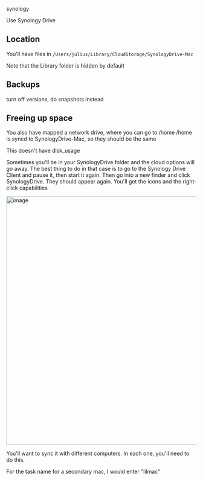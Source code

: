 synology


Use Synology Drive


## Location


You'll have files in `/Users/julius/Library/CloudStorage/SynologyDrive-Mac`

Note that the Library folder is hidden by default


## Backups

turn off versions, do snapshots instead


## Freeing up space


You also have mapped a network drive, where you can go to /home
/home is syncd to SynologyDrive-Mac, so they should be the same

This doesn't have disk_usage






Sometimes you'll be in your SynologyDrive folder and the cloud options will go away. The best thing to do in that case is to go to the Synology Drive Client and pause it, then start it again. Then go into a new finder and click SynologyDrive. They should appear again. You'll get the icons and the right-click capabilities

<img width="659" alt="image" src="https://github.com/jss367/jss367.github.io/assets/3067731/76223f86-3110-427d-944f-503d44669889">

You'll want to sync it with different computers. In each one, you'll need to do this.

For the task name for a secondary mac, I would enter "lilmac"
